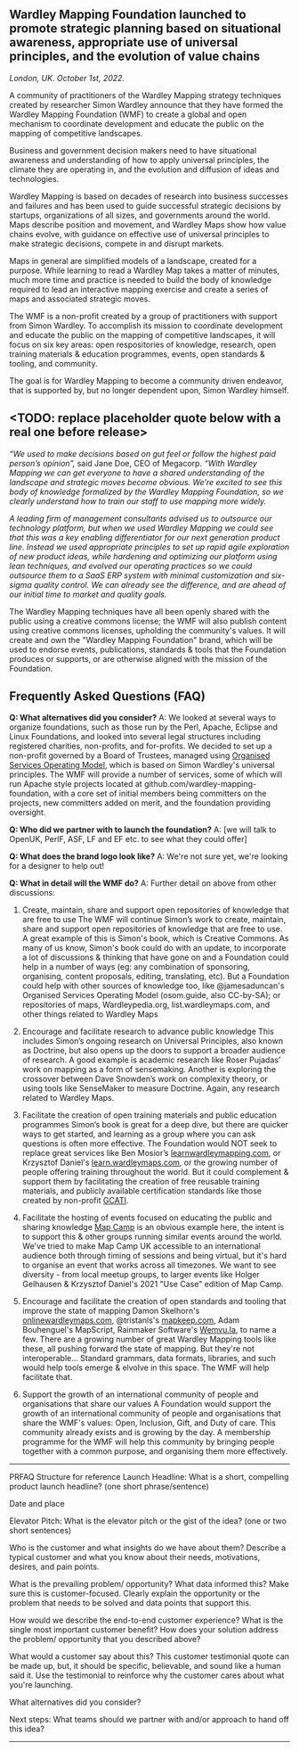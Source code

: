 ## Wardley Mapping Foundation launched to promote strategic planning based on situational awareness, appropriate use of universal principles, and the evolution of value chains
_London, UK. October 1st, 2022._

A community of practitioners of the Wardley Mapping strategy techniques created by researcher Simon Wardley announce that they have formed the Wardley Mapping Foundation (WMF) to create a global and open mechanism to coordinate development and educate the public on the mapping of competitive landscapes.

Business and government decision makers need to have situational awareness and understanding of how to apply universal principles, the climate they are operating in, and the evolution and diffusion of ideas and technologies.

Wardley Mapping is based on decades of research into business successes and failures and has been used to guide successful strategic decisions by startups, organizations of all sizes, and governments around the world. Maps describe position and movement, and Wardley Maps show how value chains evolve, with guidance on effective use of universal principles to make strategic decisions, compete in and disrupt markets.

Maps in general are simplified models of a landscape, created for a purpose. While learning to read a Wardley Map takes a matter of minutes, much more time and practice is needed to build the body of knowledge required to lead an interactive mapping exercise and create a series of maps and associated strategic moves.

The WMF is a non-profit created by a group of practitioners with support from Simon Wardley. To accomplish its mission to coordinate development and educate the public on the mapping of competitive landscapes, it will focus on six key areas: open respositories of knowledge, research, open training materials & education programmes, events, open standards & tooling, and community.

The goal is for Wardley Mapping to become a community driven endeavor, that is supported by, but no longer dependent upon, Simon Wardley himself. 

## <TODO: replace placeholder quote below with a real one before release>
_“We used to make decisions based on gut feel or follow the highest paid person’s opinion”,_ said Jane Doe, CEO of Megacorp. _“With Wardley Mapping we can get everyone to have a shared understanding of the landscape and strategic moves become obvious. We’re excited to see this body of knowledge formalized by the Wardley Mapping Foundation, so we clearly understand how to train our staff to use mapping more widely._

_A leading firm of management consultants advised us to outsource our technology platform, but when we used Wardley Mapping we could see that this was a key enabling differentiator for our next generation product line. Instead we used appropriate principles to set up rapid agile exploration of new product ideas, while hardening and optimizing our platform using lean techniques, and evolved our operating practices so we could outsource them to a SaaS ERP system with minimal customization and six-sigma quality control. We can already see the difference, and are ahead of our initial time to market and quality goals._
  
The Wardley Mapping techniques have all been openly shared with the public using a creative commons license; the WMF will also publish content using creative commons licenses, upholding the community's values. It will create and own the "Wardley Mapping Foundation" brand, which will be used to endorse events, publications, standards & tools that the Foundation produces or supports, or are otherwise aligned with the mission of the Foundation.

## Frequently Asked Questions (FAQ)
**Q: What alternatives did you consider?**
A: We looked at several ways to organize foundations, such as those run by the Perl, Apache, Eclipse and Linux Foundations, and looked into several legal structures including registered charities, non-profits, and for-profits. We decided to set up a non-profit governed by a Board of Trustees, managed using [Organised Services Operating Model](https://osom.guide), which is based on Simon Wardley's universal principles. The WMF will provide a number of services, some of which will run Apache style projects located at github.com/wardley-mapping-foundation, with a core set of initial members being committers on the projects, new committers added on merit, and the foundation providing oversight.

**Q: Who did we partner with to launch the foundation?**
A: [we will talk to OpenUK, PerlF, ASF, LF and EF etc. to see what they could offer]

**Q: What does the brand logo look like?**
A: We're not sure yet, we're looking for a designer to help out!

**Q: What in detail will the WMF do?**
A: Further detail on above from other discussions:

1. Create, maintain, share and support open repositories of knowledge that are free to use
The WMF will continue Simon’s work to create, maintain, share and support open repositories of knowledge that are free to use. A great example of this is Simon's book, which is Creative Commons. As many of us know, Simon's book could do with an update, to incorporate a lot of discussions & thinking that have gone on and a Foundation could help in a number of ways (eg: any combination of sponsoring, organising, content proposals, editing, translating, etc). But a Foundation could help with other sources of knowledge too, like @jamesaduncan's Organised Services Operating Model (osom.guide, also CC-by-SA); or repositories of maps, Wardleypedia.org, list.wardleymaps.com, and other things related to Wardley Maps

2. Encourage and facilitate research to advance public knowledge
This includes Simon’s ongoing research on Universal Principles, also known as Doctrine, but also opens up the doors to support a broader audience of research. A good example is academic research like Roser Pujadas’ work on mapping as a form of sensemaking. Another is exploring the crossover between Dave Snowden’s work on complexity theory, or using tools like SenseMaker to measure Doctrine. Again, any research related to Wardley Maps.

3. Facilitate the creation of open training materials and public education programmes
Simon’s book is great for a deep dive, but there are quicker ways to get started, and learning as a group where you can ask questions is often more effective. The Foundation would NOT seek to replace great services like Ben Mosior’s [learnwardleymapping.com](https://learnwardleymapping.com), or Krzysztof Daniel's [learn.wardleymaps.com](https://learn.wardleymaps.com), or the growing number of people offering training throughout the world.  But it could complement & support them by facilitating the creation of free reusable training materials, and publicly available certification standards like those created by non-profit [GCATI](https://gcati.org).

4. Facilitate the hosting of events focused on educating the public and sharing knowledge
[Map Camp](https://mapcamp.co.uk) is an obvious example here, the intent is to support this & other groups running similar events around the world. We've tried to make Map Camp UK accessible to an international audience both through timing of sessions and being virtual, but it's hard to organise an event that works across all timezones. We want to see diversity - from local meetup groups, to larger events like Holger Gelhausen & Krzysztof Daniel's 2021 "Use Case" edition of Map Camp.

5. Encourage and facilitate the creation of open standards and tooling that improve the state of mapping
Damon Skelhorn's [onlinewardleymaps.com](https://onlinewardleymaps.com), @tristanls's [mapkeep.com](https://mapkeep.com), Adam Bouhenguel's MapScript, Rainmaker Software's [Wemvu.la](https://Wemvu.la), to name a few. There are a growing number of great Wardley Mapping tools like these, all pushing forward the state of mapping. But they're not interoperable... Standard grammars, data formats, libraries, and such would help tools emerge & elvolve in this space. The WMF will help facilitate that.

6. Support the growth of an international community of people and organisations that share our values
A Foundation would support the growth of an international community of people and organisations that share the WMF's values: Open, Inclusion, Gift, and Duty of care. This community already exists and is growing by the day. A membership programme for the WMF will help this community by bringing people together with a common purpose, and organising them more effectively.

---
PRFAQ Structure for reference
Launch Headline: What is a short, compelling product launch headline?  (one short phrase/sentence)

Date and place

Elevator Pitch: What is the elevator pitch or the gist of the idea? (one or two short sentences) 

Who is the customer and what insights do we have about them? Describe a typical customer and what you know about their needs, motivations, desires, and pain points. 

What is the prevailing problem/ opportunity? What data informed this? Make sure this is customer-focused. Clearly explain the opportunity or the problem that needs to be solved and data points that support this. 

How would we describe the end-to-end customer experience? What is the single most important customer benefit? How does your solution address the problem/ opportunity that you described above? 

What would a customer say about this? This customer testimonial quote can be made up, but, it should be specific, believable, and sound like a human said it. Use the testimonial to reinforce why the customer cares about what you're launching. 

What alternatives did you consider? 

Next steps: What teams should we partner with and/or approach to hand off this idea? 

---
